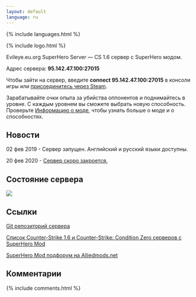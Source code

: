 ```yaml
---
layout: default
language: ru
---
```


{% include languages.html %}

{% include logo.html %}

Evileye.eu.org SuperHero Server — CS 1.6 сервер с SuperHero модом.

Адрес сервера: **95.142.47.100:27015**

Чтобы зайти на сервер, введите **connect 95.142.47.100:27015** в консоли игры или [присоединитесь через Steam](steam://connect/95.142.47.100:27015).

Зарабатывайте очки опыта за убийства оппонентов и поднимайтесь в уровне. С каждым уровнем вы сможете выбрать новую способность. Проверьте [Информацию о моде](help), чтобы узнать больше о моде и о способностях.

## Новости

02 фев 2019 - Сервер запущен. Английский и русский языки доступны.

20 фев 2020 - [Сервер скоро закроется.](https://github.com/ibiruai/cstrike-superhero-server/issues/3)

## Состояние сервера

[![](https://cache.gametracker.com/server_info/95.142.47.100:27015/b_560_95_1.png)](https://www.gametracker.com/server_info/95.142.47.100:27015/)

## Ссылки

[Git репозиторий сервера](https://github.com/ibiruai/cstrike-superhero-server)

[Список Counter-Strike 1.6 и Counter-Strike: Condition Zero серверов с SuperHero Mod](https://www.gametracker.com/search/?search_by=server_variable&search_by2=superheromod_version)

[SuperHero Mod подфорум на Alliedmods.net](https://forums.alliedmods.net/forumdisplay.php?f=30)

## Комментарии

{% include comments.html %}
